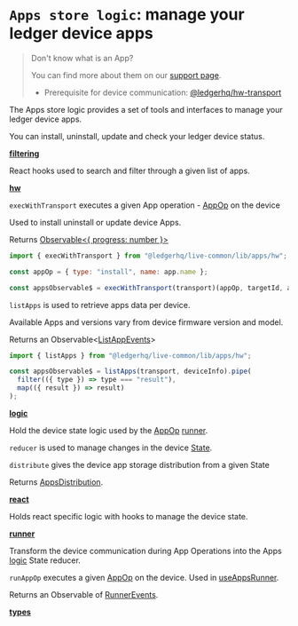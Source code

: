 # `Apps store logic`: manage your ledger device apps

> Don't know what is an App?
>
> You can find more about them on our [support page](https://support.ledger.com/hc/en-us/categories/115000811829-Apps).
>
> - Prerequisite for device communication: [@ledgerhq/hw-transport](https://github.com/LedgerHQ/ledgerjs#ledgerhqhw-transport-)

The Apps store logic provides a set of tools and interfaces to manage your ledger device apps.

You can install, uninstall, update and check your ledger device status.

**[filtering](../src/apps/filtering.js)**

React hooks used to search and filter through a given list of apps.

**[hw](../src/apps/hw.js)**

`execWithTransport` executes a given App operation - [AppOp](../src/apps/types.js) on the device

Used to install uninstall or update device Apps.

Returns [Observable<{ progress: number }>](../src/apps/types.js)

```js
import { execWithTransport } from "@ledgerhq/live-common/lib/apps/hw";

const appOp = { type: "install", name: app.name };

const appsObservable$ = execWithTransport(transport)(appOp, targetId, app);
```

`listApps` is used to retrieve apps data per device.

Available Apps and versions vary from device firmware version and model.

Returns an Observable<[ListAppEvents](../src/apps/types.js)>

```js
import { listApps } from "@ledgerhq/live-common/lib/apps/hw";

const appsObservable$ = listApps(transport, deviceInfo).pipe(
  filter(({ type }) => type === "result"),
  map(({ result }) => result)
);
```

**[logic](../src/apps/logic.js)**

Hold the device state logic used by the [AppOp](../src/apps/types.js) [runner](../src/apps/runner.js).

`reducer` is used to manage changes in the device [State](../src/apps/types.js).

`distribute` gives the device app storage distribution from a given State

Returns [AppsDistribution](../src/apps/types.js).

**[react](../src/apps/react.js)**

Holds react specific logic with hooks to manage the device state.

**[runner](../src/apps/runner.js)**

Transform the device communication during App Operations into the Apps [logic](../src/apps/logic.js) State reducer.

`runAppOp` executes a given [AppOp](../src/apps/types.js) on the device. Used in [useAppsRunner](../src/apps/react.js).

Returns an Observable of [RunnerEvents](../src/apps/types.js).

**[types](../src/apps/types.js)**
